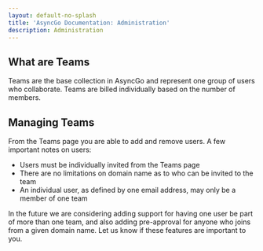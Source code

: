 ```yaml
---
layout: default-no-splash
title: 'AsyncGo Documentation: Administration'
description: Administration
---
```


## What are Teams

Teams are the base collection in AsyncGo and represent one group of users who collaborate. Teams are
billed individually based on the number of members.

## Managing Teams

From the Teams page you are able to add and remove users. A few important notes on users:

- Users must be individually invited from the Teams page
- There are no limitations on domain name as to who can be invited to the team
- An individual user, as defined by one email address, may only be a member of one team

In the future we are considering adding support for having one user be part of more than one team,
and also adding pre-approval for anyone who joins from a given domain name. Let us know if these
features are important to you.